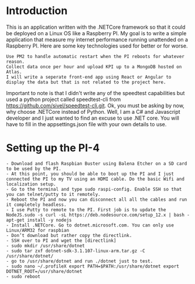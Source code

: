 # Introduction
This is an application written with the .NETCore framework so that it could be deployed on a Linux OS like a Raspberry PI. My goal is to write a simple application that measure my internet performance running unattended on a Raspberry PI.
Here are some key technologies used for better or for worse.

    Use PM2 to handle automatic restart when the PI reboots for whatever reason.
    Collect data once per hour and upload KPI up to a MongoDB hosted on Atlas.
    I will write a seperate front-end app using React or Angular to display the data but that is not related to the project here.

Important to note is that I didn't write any of the speedtest capabilities but used a python project called speedtest-cli from https://github.com/sivel/speedtest-cli.git.
Ok, you must be asking by now, why choose .NETCore instead of Python. Well, I am a C# and Javascript developer and I just wanted to find an excuse to use .NET core.
You will have to fill in the appsettings.json file with your own details to use.

# Setting up the PI-4
    - Download and flash Raspbian Buster using Balena Etcher on a SD card to be used by the PI.
    - At this point, you should be able to boot up the PI and I just connected the PI to my TV using an HDMI cable. Do the basic Wifi and localization setup.
    - Go to the terminal and type sudo raspi-config. Enable SSH so that you can telnet/putty to it remotely.
    - Reboot the PI and now you can disconnect all all the cables and run it completely headless.
    - I use Putty to remote to the PI. First job is to update the NodeJS.sudo -s curl -sL https://deb.nodesource.com/setup_12.x | bash - apt-get install -y nodejs
    - Install .NETCore. Go to dotnet.microsoft.com. You can only use Linux/ARM32 for raspbian 
    - Don’t download but rather copy the directlink. 
    - SSH over to PI and wget the [directlink] 
    - sudo mkdir /usr/share/dotnet 
    - sudo tar zxf dotnet-sdk-3.1.107-linux-arm.tar.gz -C /usr/share/dotnet/ 
    - go to /usr/share/dotnet and run ./dotnet just to test. 
    - sudo nano ~/.profileX export PATH=$PATH:/usr/share/dotnet export DOTNET_ROOT=/usr/share/dotnet 
    - sudo reboot

